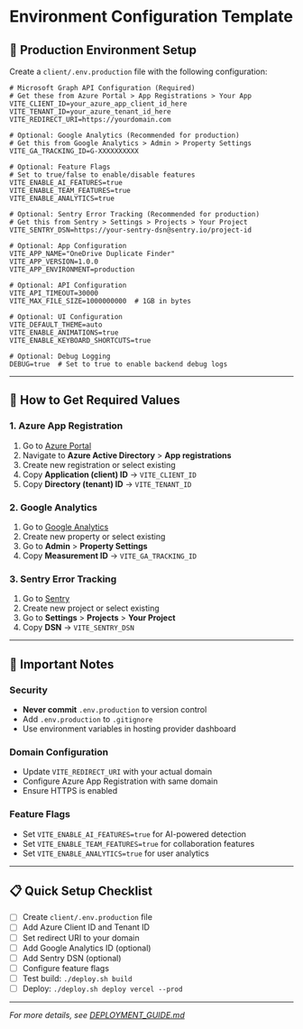 # Environment Configuration Template

## 📝 Production Environment Setup

Create a `client/.env.production` file with the following configuration:

```env
# Microsoft Graph API Configuration (Required)
# Get these from Azure Portal > App Registrations > Your App
VITE_CLIENT_ID=your_azure_app_client_id_here
VITE_TENANT_ID=your_azure_tenant_id_here
VITE_REDIRECT_URI=https://yourdomain.com

# Optional: Google Analytics (Recommended for production)
# Get this from Google Analytics > Admin > Property Settings
VITE_GA_TRACKING_ID=G-XXXXXXXXXX

# Optional: Feature Flags
# Set to true/false to enable/disable features
VITE_ENABLE_AI_FEATURES=true
VITE_ENABLE_TEAM_FEATURES=true
VITE_ENABLE_ANALYTICS=true

# Optional: Sentry Error Tracking (Recommended for production)
# Get this from Sentry > Settings > Projects > Your Project
VITE_SENTRY_DSN=https://your-sentry-dsn@sentry.io/project-id

# Optional: App Configuration
VITE_APP_NAME="OneDrive Duplicate Finder"
VITE_APP_VERSION=1.0.0
VITE_APP_ENVIRONMENT=production

# Optional: API Configuration
VITE_API_TIMEOUT=30000
VITE_MAX_FILE_SIZE=1000000000  # 1GB in bytes

# Optional: UI Configuration
VITE_DEFAULT_THEME=auto
VITE_ENABLE_ANIMATIONS=true
VITE_ENABLE_KEYBOARD_SHORTCUTS=true

# Optional: Debug Logging
DEBUG=true  # Set to true to enable backend debug logs
```

---

## 🔧 How to Get Required Values

### 1. **Azure App Registration**
1. Go to [Azure Portal](https://portal.azure.com)
2. Navigate to **Azure Active Directory** > **App registrations**
3. Create new registration or select existing
4. Copy **Application (client) ID** → `VITE_CLIENT_ID`
5. Copy **Directory (tenant) ID** → `VITE_TENANT_ID`

### 2. **Google Analytics**
1. Go to [Google Analytics](https://analytics.google.com)
2. Create new property or select existing
3. Go to **Admin** > **Property Settings**
4. Copy **Measurement ID** → `VITE_GA_TRACKING_ID`

### 3. **Sentry Error Tracking**
1. Go to [Sentry](https://sentry.io)
2. Create new project or select existing
3. Go to **Settings** > **Projects** > **Your Project**
4. Copy **DSN** → `VITE_SENTRY_DSN`

---

## 🚨 Important Notes

### Security
- **Never commit** `.env.production` to version control
- Add `.env.production` to `.gitignore`
- Use environment variables in hosting provider dashboard

### Domain Configuration
- Update `VITE_REDIRECT_URI` with your actual domain
- Configure Azure App Registration with same domain
- Ensure HTTPS is enabled

### Feature Flags
- Set `VITE_ENABLE_AI_FEATURES=true` for AI-powered detection
- Set `VITE_ENABLE_TEAM_FEATURES=true` for collaboration features
- Set `VITE_ENABLE_ANALYTICS=true` for user analytics

---

## 📋 Quick Setup Checklist

- [ ] Create `client/.env.production` file
- [ ] Add Azure Client ID and Tenant ID
- [ ] Set redirect URI to your domain
- [ ] Add Google Analytics ID (optional)
- [ ] Add Sentry DSN (optional)
- [ ] Configure feature flags
- [ ] Test build: `./deploy.sh build`
- [ ] Deploy: `./deploy.sh deploy vercel --prod`

---

*For more details, see [DEPLOYMENT_GUIDE.md](./DEPLOYMENT_GUIDE.md)* 